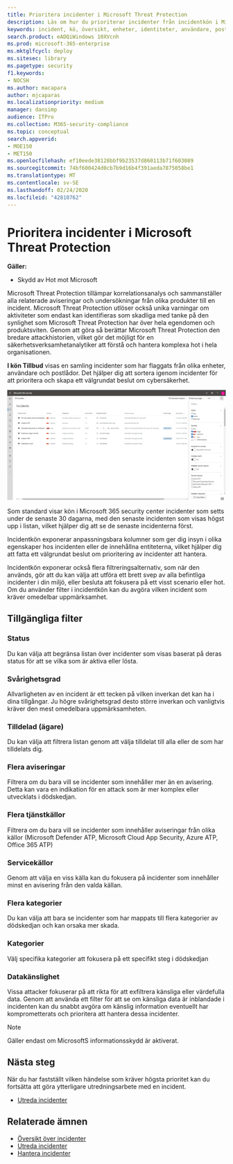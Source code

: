 ```yaml
---
title: Prioritera incidenter i Microsoft Threat Protection
description: Läs om hur du prioriterar incidenter från incidentkön i Microsoft Threat Protection
keywords: incident, kö, översikt, enheter, identiteter, användare, postlåda, e-post, incidenter
search.product: eADQiWindows 10XVcnh
ms.prod: microsoft-365-enterprise
ms.mktglfcycl: deploy
ms.sitesec: library
ms.pagetype: security
f1.keywords:
- NOCSH
ms.author: macapara
author: mjcaparas
ms.localizationpriority: medium
manager: dansimp
audience: ITPro
ms.collection: M365-security-compliance
ms.topic: conceptual
search.appverid:
- MOE150
- MET150
ms.openlocfilehash: ef10eede38128bbf9b23537d860113b71f603089
ms.sourcegitcommit: 74bf600424d0cb7b9d16b4f391aeda7875058be1
ms.translationtype: MT
ms.contentlocale: sv-SE
ms.lasthandoff: 02/24/2020
ms.locfileid: "42810762"
---
```

# <a name="prioritize-incidents-in-microsoft-threat-protection"></a>Prioritera incidenter i Microsoft Threat Protection

**Gäller:**
- Skydd av Hot mot Microsoft



Microsoft Threat Protection tillämpar korrelationsanalys och sammanställer alla relaterade aviseringar och undersökningar från olika produkter till en incident. Microsoft Threat Protection utlöser också unika varningar om aktiviteter som endast kan identifieras som skadliga med tanke på den synlighet som Microsoft Threat Protection har över hela egendomen och produktsviten. Genom att göra så berättar Microsoft Threat Protection den bredare attackhistorien, vilket gör det möjligt för en säkerhetsverksamhetanalytiker att förstå och hantera komplexa hot i hela organisationen.


**I kön Tillbud** visas en samling incidenter som har flaggats från olika enheter, användare och postlådor. Det hjälper dig att sortera igenom incidenter för att prioritera och skapa ett välgrundat beslut om cybersäkerhet.


![Bild av incidenter kö](../../media/incidents-queue.png) 

Som standard visar kön i Microsoft 365 security center incidenter som setts under de senaste 30 dagarna, med den senaste incidenten som visas högst upp i listan, vilket hjälper dig att se de senaste incidenterna först.

Incidentkön exponerar anpassningsbara kolumner som ger dig insyn i olika egenskaper hos incidenten eller de innehållna entiteterna, vilket hjälper dig att fatta ett välgrundat beslut om prioritering av incidenter att hantera. 

Incidentkön exponerar också flera filtreringsalternativ, som när den används, gör att du kan välja att utföra ett brett svep av alla befintliga incidenter i din miljö, eller besluta att fokusera på ett visst scenario eller hot. Om du använder filter i incidentkön kan du avgöra vilken incident som kräver omedelbar uppmärksamhet. 

## <a name="available-filters"></a>Tillgängliga filter

### <a name="status"></a>Status
Du kan välja att begränsa listan över incidenter som visas baserat på deras status för att se vilka som är aktiva eller lösta.

### <a name="severity"></a>Svårighetsgrad
Allvarligheten av en incident är ett tecken på vilken inverkan det kan ha i dina tillgångar. Ju högre svårighetsgrad desto större inverkan och vanligtvis kräver den mest omedelbara uppmärksamheten. 

### <a name="assigned-to-owner"></a>Tilldelad (ägare)
Du kan välja att filtrera listan genom att välja tilldelat till alla eller de som har tilldelats dig.

### <a name="multiple-alerts"></a>Flera aviseringar 
Filtrera om du bara vill se incidenter som innehåller mer än en avisering. Detta kan vara en indikation för en attack som är mer komplex eller utvecklats i dödskedjan. 


### <a name="multiple-service-sources"></a>Flera tjänstkällor 
Filtrera om du bara vill se incidenter som innehåller aviseringar från olika källor (Microsoft Defender ATP, Microsoft Cloud App Security, Azure ATP, Office 365 ATP)
### <a name="service-sources"></a>Servicekällor
Genom att välja en viss källa kan du fokusera på incidenter som innehåller minst en avisering från den valda källan. 

### <a name="multiple-categories"></a>Flera kategorier 
Du kan välja att bara se incidenter som har mappats till flera kategorier av dödskedjan och kan orsaka mer skada. 

### <a name="categories"></a>Kategorier
Välj specifika kategorier att fokusera på ett specifikt steg i dödskedjan

### <a name="data-sensitivity"></a>Datakänslighet
Vissa attacker fokuserar på att rikta för att exfiltrera känsliga eller värdefulla data. Genom att använda ett filter för att se om känsliga data är inblandade i incidenten kan du snabbt avgöra om känslig information eventuellt har komprometterats och prioritera att hantera dessa incidenter.

>[!NOTE]
>Gäller endast om MicrosoftS informationsskydd är aktiverat.


## <a name="next-steps"></a>Nästa steg
När du har fastställt vilken händelse som kräver högsta prioritet kan du fortsätta att göra ytterligare utredningsarbete med en incident.
- [Utreda incidenter](investigate-incidents.md)


## <a name="related-topics"></a>Relaterade ämnen
- [Översikt över incidenter](incidents-overview.md)
- [Utreda incidenter](investigate-incidents.md)
- [Hantera incidenter](manage-incidents.md)
